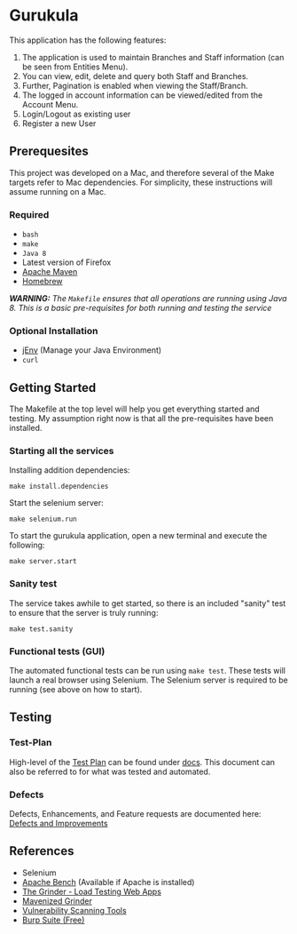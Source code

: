 # Gurukula

This application has the following features:

1. The application is used to maintain Branches and Staff information (can be seen from Entities Menu). 
2. You can view, edit, delete and query both Staff and Branches. 
3. Further, Pagination is enabled when viewing the Staff/Branch. 
4. The logged in account information can be viewed/edited from the Account Menu. 
5. Login/Logout as existing user
6. Register a new User

## Prerequesites

This project was developed on a Mac, and therefore several of the Make targets refer to Mac dependencies. For simplicity, these instructions will assume running on a Mac.

### Required

* `bash`
* `make`
* `Java 8`
* Latest version of Firefox
* [Apache Maven](https://maven.apache.org/)
* [Homebrew](http://brew.sh/)

_**WARNING:**_ _The `Makefile` ensures that all operations are running using Java 8. This is a basic pre-requisites for both running and testing the service_

### Optional Installation

* [jEnv](http://www.jenv.be/) (Manage your Java Environment)
* `curl`

## Getting Started

The Makefile at the top level will help you get everything started and testing. My assumption right now is that all the pre-requisites have been installed.

### Starting all the services

Installing addition dependencies:

	make install.dependencies
	
Start the selenium server:

	make selenium.run
	
To start the gurukula application, open a new terminal and execute the following:

	make server.start
	
### Sanity test

The service takes awhile to get started, so there is an included "sanity" test to ensure that the server is truly running:

	make test.sanity
	
### Functional tests (GUI)

The automated functional tests can be run using `make test`. These tests will launch a real browser using Selenium. The Selenium server is required to be running (see above on how to start).


## Testing

### Test-Plan

High-level of the [Test Plan](https://github.com/gradeawarrior/gurukula/blob/master/docs/README.md) can be found under [docs](https://github.com/gradeawarrior/gurukula/blob/master/docs). This document can also be referred to for what was tested and automated.

### Defects

Defects, Enhancements, and Feature requests are documented here: [Defects and Improvements](https://github.com/gradeawarrior/gurukula/blob/master/docs/Issues.md)

## References

* Selenium
* [Apache Bench](http://httpd.apache.org/docs/2.4/programs/ab.html) (Available if Apache is installed)
* [The Grinder - Load Testing Web Apps](https://www.credera.com/blog/technology-insights/java/the-grinder-load-testing-web-applications/)
* [Mavenized Grinder]()
* [Vulnerability Scanning Tools](https://www.owasp.org/index.php/Category:Vulnerability_Scanning_Tools)
* [Burp Suite (Free)](http://www.portswigger.net/)